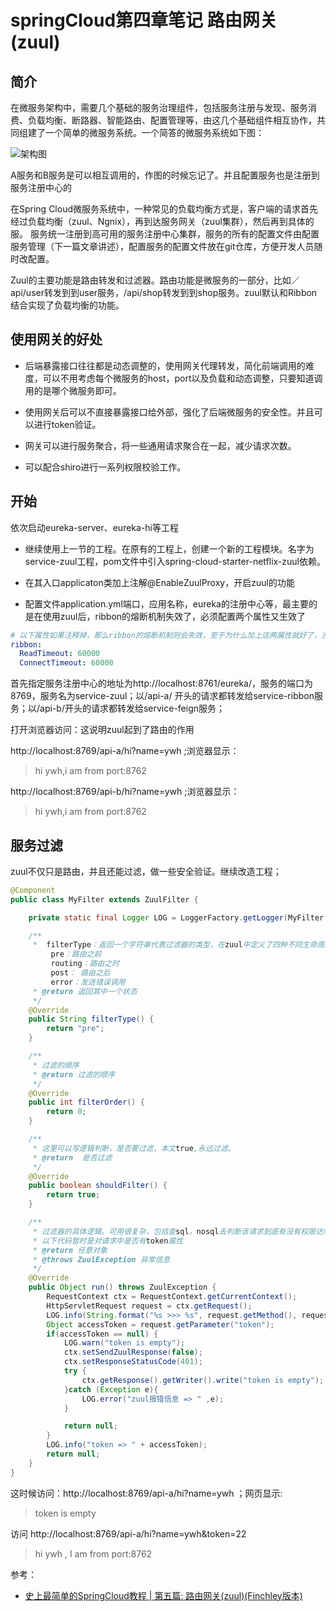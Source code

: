 # springCloud第四章笔记  路由网关(zuul)

## 简介

在微服务架构中，需要几个基础的服务治理组件，包括服务注册与发现、服务消费、负载均衡、断路器、智能路由、配置管理等，由这几个基础组件相互协作，共同组建了一个简单的微服务系统。一个简答的微服务系统如下图：

![架构图](https://user-images.githubusercontent.com/34649300/55141786-1f062d00-5176-11e9-84a2-a94db16bc56e.png)

A服务和B服务是可以相互调用的，作图的时候忘记了。并且配置服务也是注册到服务注册中心的

在Spring Cloud微服务系统中，一种常见的负载均衡方式是，客户端的请求首先经过负载均衡（zuul、Ngnix），再到达服务网关（zuul集群），然后再到具体的服。
服务统一注册到高可用的服务注册中心集群，服务的所有的配置文件由配置服务管理（下一篇文章讲述），配置服务的配置文件放在git仓库，方便开发人员随时改配置。

Zuul的主要功能是路由转发和过滤器。路由功能是微服务的一部分，比如／api/user转发到到user服务，/api/shop转发到到shop服务。zuul默认和Ribbon结合实现了负载均衡的功能。

## 使用网关的好处

- 后端暴露接口往往都是动态调整的，使用网关代理转发，简化前端调用的难度，可以不用考虑每个微服务的host，port以及负载和动态调整，只要知道调用的是哪个微服务即可。

- 使用网关后可以不直接暴露接口给外部，强化了后端微服务的安全性。并且可以进行token验证。

- 网关可以进行服务聚合，将一些通用请求聚合在一起，减少请求次数。

- 可以配合shiro进行一系列权限校验工作。

## 开始

依次启动eureka-server、eureka-hi等工程

- 继续使用上一节的工程。在原有的工程上，创建一个新的工程模块。名字为service-zuul工程，pom文件中引入spring-cloud-starter-netflix-zuul依赖。

- 在其入口applicaton类加上注解@EnableZuulProxy，开启zuul的功能

- 配置文件application.yml端口，应用名称，eureka的注册中心等，最主要的是在使用zuul后，ribbon的熔断机制失效了，必须配置两个属性又生效了
```yml
# 以下属性如果注释掉，那么ribbon的熔断机制则会失效，至于为什么加上这两属性就好了，没搞懂
ribbon:
  ReadTimeout: 60000
  ConnectTimeout: 60000
```

首先指定服务注册中心的地址为http://localhost:8761/eureka/，服务的端口为8769，服务名为service-zuul；以/api-a/ 开头的请求都转发给service-ribbon服务；以/api-b/开头的请求都转发给service-feign服务；

打开浏览器访问：这说明zuul起到了路由的作用

http://localhost:8769/api-a/hi?name=ywh ;浏览器显示：
> hi ywh,i am from port:8762

http://localhost:8769/api-b/hi?name=ywh ;浏览器显示：
> hi ywh,i am from port:8762

## 服务过滤

zuul不仅只是路由，并且还能过滤，做一些安全验证。继续改造工程；

```java
@Component
public class MyFilter extends ZuulFilter {

    private static final Logger LOG = LoggerFactory.getLogger(MyFilter.class);

    /**
     *  filterType：返回一个字符串代表过滤器的类型，在zuul中定义了四种不同生命周期的过滤器类型，具体如下：
         pre：路由之前
         routing：路由之时
         post： 路由之后
         error：发送错误调用
     * @return 返回其中一个状态
     */
    @Override
    public String filterType() {
        return "pre";
    }

    /**
     * 过滤的顺序
     * @return 过滤的顺序
     */
    @Override
    public int filterOrder() {
        return 0;
    }

    /**
     * 这里可以写逻辑判断，是否要过滤，本文true,永远过滤。
     * @return  是否过滤
     */
    @Override
    public boolean shouldFilter() {
        return true;
    }

    /**
     * 过滤器的具体逻辑。可用很复杂，包括查sql，nosql去判断该请求到底有没有权限访问。
     * 以下代码暂时是对请求中是否有token属性
     * @return 任意对象
     * @throws ZuulException 异常信息
     */
    @Override
    public Object run() throws ZuulException {
        RequestContext ctx = RequestContext.getCurrentContext();
        HttpServletRequest request = ctx.getRequest();
        LOG.info(String.format("%s >>> %s", request.getMethod(), request.getRequestURL().toString()));
        Object accessToken = request.getParameter("token");
        if(accessToken == null) {
            LOG.warn("token is empty");
            ctx.setSendZuulResponse(false);
            ctx.setResponseStatusCode(401);
            try {
                ctx.getResponse().getWriter().write("token is empty");
            }catch (Exception e){
                LOG.error("zuul报错信息 => " ,e);
            }

            return null;
        }
        LOG.info("token => " + accessToken);
        return null;
    }
}
```

这时候访问：http://localhost:8769/api-a/hi?name=ywh ；网页显示:
> token is empty

访问 http://localhost:8769/api-a/hi?name=ywh&token=22
> hi ywh , I am from port:8762


参考：
- [史上最简单的SpringCloud教程 | 第五篇: 路由网关(zuul)(Finchley版本)](https://blog.csdn.net/forezp/article/details/81041012)


